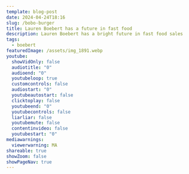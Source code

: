 ```yaml
---
template: blog-post
date: 2024-04-24T18:16
slug: /bobo-burger
title: Lauren Boebert has a future in fast food
description: Lauren Boebert has a bright future in fast food sales
tags:
  - boebert
featuredImage: /assets/img_1891.webp
youtube:
  showVidOnly: false
  audiotitle: "0"
  audioend: "0"
  youtubeloop: true
  customcontrols: false
  audiostart: "0"
  youtubeautostart: false
  clicktoplay: false
  youtubeend: "0"
  youtubecontrols: false
  liarliar: false
  youtubemute: false
  contentinvideo: false
  youtubestart: "0"
mediawarnings:
  viewerwarning: MA
shareable: true
showZoom: false
showPageNav: true
---
```

